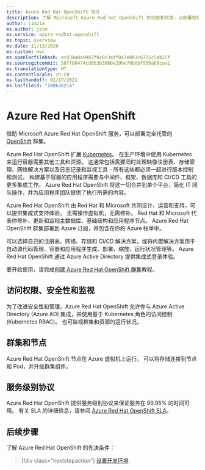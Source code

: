 ```yaml
---
title: Azure Red Hat OpenShift 简介
description: 了解 Microsoft Azure Red Hat OpenShift 的功能和优势，以部署和管理基于容器的应用程序。
author: jimzim
ms.author: jzim
ms.service: azure-redhat-openshift
ms.topic: overview
ms.date: 11/13/2020
ms.custom: mvc
ms.openlocfilehash: ec934a8a9907f0c0c3aff047e003c6725c5ab25f
ms.sourcegitcommit: 58ff80474cd8b3b30b0e29be78b8bf559ab0caa1
ms.translationtype: HT
ms.contentlocale: zh-CN
ms.lasthandoff: 02/17/2021
ms.locfileid: "100636214"
---
```

# <a name="azure-red-hat-openshift"></a>Azure Red Hat OpenShift

借助 Microsoft Azure Red Hat OpenShift  服务，可以部署完全托管的 [OpenShift](https://www.openshift.com/) 群集。

Azure Red Hat OpenShift 扩展 [Kubernetes](https://kubernetes.io/)。 在生产环境中使用 Kubernetes 来运行容器需要其他工具和资源。 这通常包括需要同时处理映像注册表、存储管理、网络解决方案以及日志记录和监视工具 - 所有这些都必须一起进行版本控制和测试。 构建基于容器的应用程序需要与中间件、框架、数据库和 CI/CD 工具的更多集成工作。 Azure Red Hat OpenShift 将这一切合并到单个平台，简化 IT 团队操作，并为应用程序团队提供了执行所需的内容。

Azure Red Hat OpenShift 由 Red Hat 和 Microsoft 共同设计、运营和支持，可以提供集成式支持体验。 无需操作虚拟机，无需修补。 Red Hat 和 Microsoft 代表你修补、更新和监视主数据库、基础结构和应用程序节点。 Azure Red Hat OpenShift 群集部署到 Azure 订阅，并包含在你的 Azure 帐单中。

可以选择自己的注册表、网络、存储和 CI/CD 解决方案，或将内置解决方案用于自动源代码管理、容器和应用程序生成、部署、缩放、运行状况管理等。 Azure Red Hat OpenShift 通过 Azure Active Directory 提供集成式登录体验。

要开始使用，请完成[创建 Azure Red Hat OpenShift 群集](tutorial-create-cluster.md)教程。

## <a name="access-security-and-monitoring"></a>访问权限、安全性和监视

为了改进安全性和管理，Azure Red Hat OpenShift 允许你与 Azure Active Directory (Azure AD) 集成，并使用基于 Kubernetes 角色的访问控制 (Kubernetes RBAC)。 也可监视群集和资源的运行状况。

## <a name="cluster-and-node"></a>群集和节点

Azure Red Hat OpenShift 节点在 Azure 虚拟机上运行。 可以将存储连接到节点和 Pod，并升级群集组件。

## <a name="service-level-agreement"></a>服务级别协议

Azure Red Hat OpenShift 提供服务级别协议来保证服务在 99.95% 的时间可用。 有关 SLA 的详细信息，请参阅 [Azure Red Hat OpenShift SLA](https://azure.microsoft.com/en-au/support/legal/sla/openshift/v1_0/)。

## <a name="next-steps"></a>后续步骤

了解 Azure Red Hat OpenShift 的先决条件：

> [!div class="nextstepaction"]
> [设置开发环境](tutorial-create-cluster.md)
